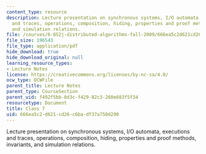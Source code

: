 ```yaml
---
content_type: resource
description: Lecture presentation on synchronous systems, I/O automata, executions
  and traces, operations, composition, hiding, properties and proof methods, invariants,
  and simulation relations.
file: /courses/6-852j-distributed-algorithms-fall-2009/666ea5c2d621cd26c6badf37a750d290_MIT6_852JF09_lec07.pdf
file_size: 196543
file_type: application/pdf
hide_download: true
hide_download_original: null
learning_resource_types:
- Lecture Notes
license: https://creativecommons.org/licenses/by-nc-sa/4.0/
ocw_type: OCWFile
parent_title: Lecture Notes
parent_type: CourseSection
parent_uid: f492f5bb-8d3c-f429-82c3-260e683f5f34
resourcetype: Document
title: Class 7
uid: 666ea5c2-d621-cd26-c6ba-df37a750d290
---
```

Lecture presentation on synchronous systems, I/O automata, executions and traces, operations, composition, hiding, properties and proof methods, invariants, and simulation relations.